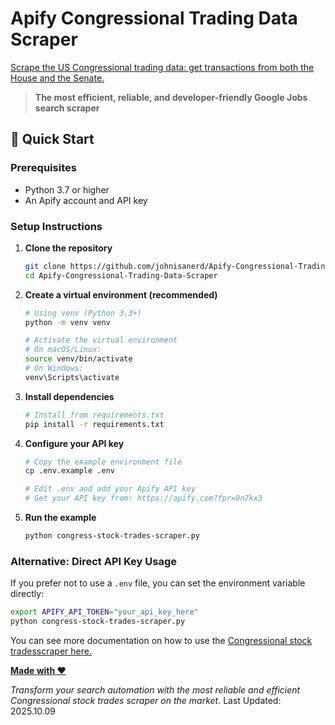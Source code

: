 # Apify Congressional Trading Data Scraper

[Scrape the US Congressional trading data:  get transactions from both the House and the Senate.](https://apify.com/johnvc/apify-us-congress-financial-disclosures-and-stock-trading-data?fpr=9n7kx3)


> **The most efficient, reliable, and developer-friendly Google Jobs search scraper**

## 🚀 Quick Start

### Prerequisites
- Python 3.7 or higher
- An Apify account and API key

### Setup Instructions

1. **Clone the repository**
   ```bash
   git clone https://github.com/johnisanerd/Apify-Congressional-Trading-Data-Scraper.git
   cd Apify-Congressional-Trading-Data-Scraper
   ```

2. **Create a virtual environment (recommended)**
   ```bash
   # Using venv (Python 3.3+)
   python -m venv venv
   
   # Activate the virtual environment
   # On macOS/Linux:
   source venv/bin/activate
   # On Windows:
   venv\Scripts\activate
   ```

3. **Install dependencies**
   ```bash
   # Install from requirements.txt
   pip install -r requirements.txt

   ```

4. **Configure your API key**
   ```bash
   # Copy the example environment file
   cp .env.example .env
   
   # Edit .env and add your Apify API key
   # Get your API key from: https://apify.com?fpr=9n7kx3
   ```

5. **Run the example**
   ```bash
   python congress-stock-trades-scraper.py
   ```

### Alternative: Direct API Key Usage
If you prefer not to use a `.env` file, you can set the environment variable directly:
```bash
export APIFY_API_TOKEN="your_api_key_here"
python congress-stock-trades-scraper.py
```

You can see more documentation on how to use the [Congressional stock tradesscraper here.](https://apify.com/johnvc/apify-us-congress-financial-disclosures-and-stock-trading-data?fpr=9n7kx3)


[**Made with ❤️**](https://apify.com/johnvc?fpr=9n7kx3)

*Transform your search automation with the most reliable and efficient Congressional stock trades scraper on the market.*
Last Updated: 2025.10.09
